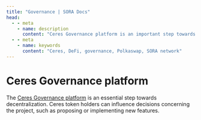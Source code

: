```yaml
---
title: "Governance | SORA Docs"
head:
  - - meta
    - name: description
      content: "Ceres Governance platform is an important step towards decentralization"
  - - meta
    - name: keywords
      content: "Ceres, DeFi, governance, Polkaswap, SORA network"
---
```


# Ceres Governance platform

The [Ceres Governance platform](https://dapps.cerestoken.io/governance) is an essential step towards decentralization. 
Ceres token holders can influence decisions concerning the project, such as proposing or implementing new features.
